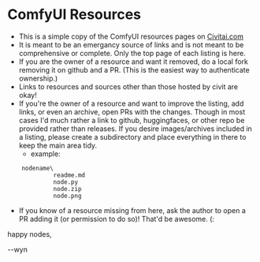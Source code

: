 # ComfyUI Resources

* This is a simple copy of the ComfyUI resources pages on [Civitai.com](https://civitai.com/tag/comfyui)
* It is meant to be an emergancy source of links and is not meant to be comprehensive or complete. Only the top page of each listing is here.
* If you are the owner of a resource and want it removed, do a local fork removing it on github and a PR. (This is the easiest way to authenticate ownership.)
* Links to resources and sources other than those hosted by civit are okay! 
* If you're the owner of a resource and want to improve the listing, add links, or even an archive, open PRs with the changes. Though in most cases I'd much rather a link to github, huggingfaces, or other repo be provided rather than releases. If you desire images/archives included in a listing, please create a subdirectory and place everything in there to keep the main area tidy.
  * example:
```
    nodename\
             readme.md
             node.py
             node.zip
             node.png
```
* If you know of a resource missing from here, ask the author to open a PR adding it (or permission to do so)! That'd be awesome. (:





happy nodes,

--wyn
